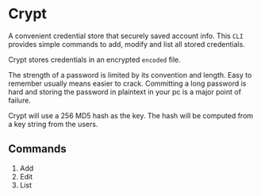 # Crypt
A convenient credential store that securely saved account info.
This `CLI` provides simple commands to add, modify and list all stored credentials.

Crypt stores credentials in an encrypted `encoded` file.

The strength of a password is limited by its convention and length.
Easy to remember usually means easier to crack. Committing a long password is hard
and storing the password in plaintext in your pc is a major point of failure.

Crypt will use a 256 MD5 hash as the key. The hash will be computed from
a key string from the users.

## Commands

1. Add
2. Edit
3. List